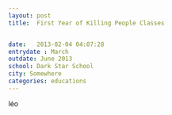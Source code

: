 ```yaml
---
layout: post
title:  First Year of Killing People Classes


date:   2013-02-04 04:07:28
entrydate : March
outdate: June 2013
school: Dark Star School
city: Somewhere
categories: educations
---
```


léo